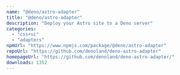 ```yaml
---
name: "@deno/astro-adapter"
title: "@deno/astro-adapter"
description: "Deploy your Astro site to a Deno server"
categories:
  - "css+ui"
  - "adapters"
npmUrl: "https://www.npmjs.com/package/@deno/astro-adapter"
repoUrl: "https://github.com/denoland/deno-astro-adapter"
homepageUrl: "https://github.com/denoland/deno-astro-adapter/"
downloads: 1352
---
```

